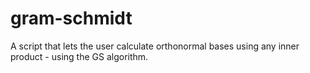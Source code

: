 # gram-schmidt
A script that lets the user calculate orthonormal bases using any inner product - using the GS algorithm.
